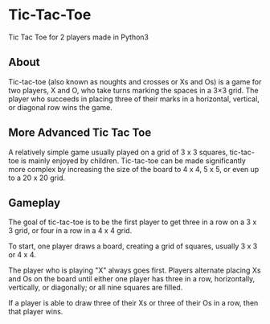# Tic-Tac-Toe
Tic Tac Toe for 2 players made in Python3


## About
Tic-tac-toe (also known as noughts and crosses or Xs and Os) is a game for two players, X and O, who take turns marking the spaces in a 3×3 grid. The player who succeeds in placing three of their marks in a horizontal, vertical, or diagonal row wins the game.



## More Advanced Tic Tac Toe
A relatively simple game usually played on a grid of 3 x 3 squares, tic-tac-toe is mainly enjoyed by children. Tic-tac-toe can be made significantly more complex by increasing the size of the board to 4 x 4, 5 x 5, or even up to a 20 x 20 grid.



## Gameplay
The goal of tic-tac-toe is to be the first player to get three in a row on a 3 x 3 grid, or four in a row in a 4 x 4 grid.  

To start, one player draws a board, creating a grid of squares, usually 3 x 3 or 4 x 4.

The player who is playing "X" always goes first. Players alternate placing Xs and Os on the board until either one player has three in a row, horizontally, vertically, or diagonally; or all nine squares are filled.

If a player is able to draw three of their Xs or three of their Os in a row, then that player wins.



